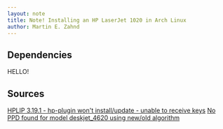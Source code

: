 ```yaml
---
layout: note
title: Note! Installing an HP LaserJet 1020 in Arch Linux
author: Martin E. Zahnd
---
```


## Dependencies
HELLO!

## Sources 
[HPLIP 3.19.1 - hp-plugin won't install/update - unable to receive keys](https://bugs.launchpad.net/hplip/+bug/1818629)
[No PPD found for model deskjet_4620 using new/old algorithm](https://bugs.launchpad.net/hplip/+bug/1084062)